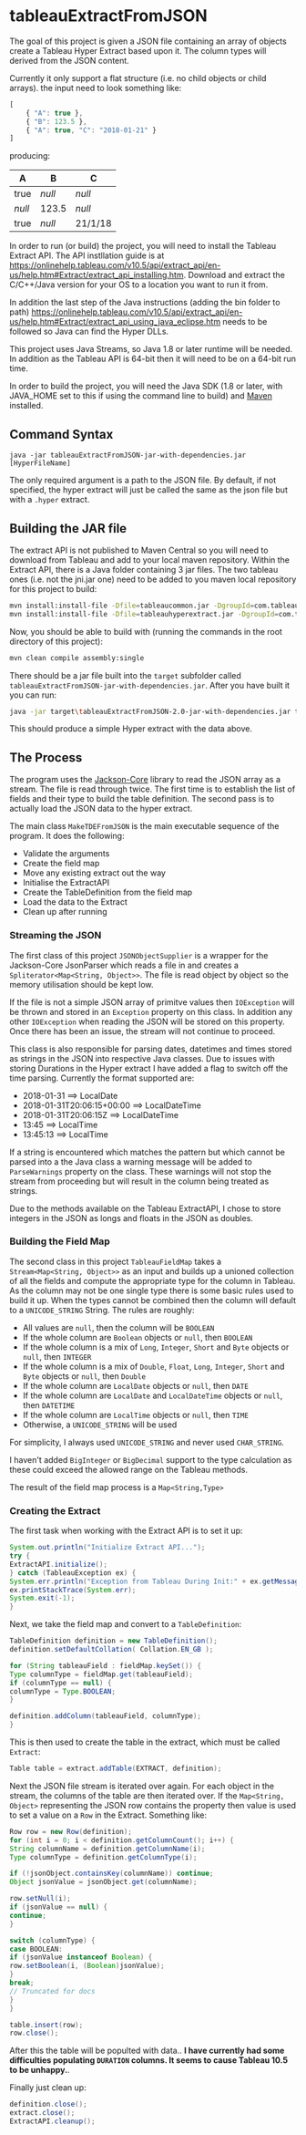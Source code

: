 # tableauExtractFromJSON

The goal of this project is given a JSON file containing an array of objects create a Tableau Hyper Extract based upon it. The column types will derived from the JSON content. 

Currently it only support a flat structure (i.e. no child objects or child arrays). the input need to look something like:

```javascript
[
    { "A": true },
    { "B": 123.5 },
    { "A": true, "C": "2018-01-21" }
]
```

producing:

|A|B|C|
|---|---|---|
|true|*null*|*null*|
|*null*|123.5|*null*|
|true|*null*|21/1/18|

In order to run (or build) the project, you will need to install the Tableau Extract API. The API instllation guide is at https://onlinehelp.tableau.com/v10.5/api/extract_api/en-us/help.htm#Extract/extract_api_installing.htm. Download and extract the C/C++/Java version for your OS to a location you want to run it from.

In addition the last step of the Java instructions (adding the bin folder to path) https://onlinehelp.tableau.com/v10.5/api/extract_api/en-us/help.htm#Extract/extract_api_using_java_eclipse.htm needs to be followed so Java can find the Hyper DLLs.

This project uses Java Streams, so Java 1.8 or later runtime will be needed. In addition as the Tableau API is 64-bit then it will need to be on a 64-bit run time. 

In order to build the project, you will need the Java SDK (1.8 or later, with JAVA_HOME set to this if using the command line to build) and [Maven](https://maven.apache.org/) installed.

## Command Syntax

```text
java -jar tableauExtractFromJSON-jar-with-dependencies.jar [HyperFileName]
```

The only required argument is a path to the JSON file. By default, if not specified, the hyper extract will just be called the same as the json file but with a `.hyper` extract.

## Building the JAR file

The extract API is not published to Maven Central so you will need to download from Tableau and add to your local maven repository. Within the Extract API, there is a Java folder containing 3 jar files. The two tableau ones (i.e. not the jni.jar one) need to be added to you maven local repository for this project to build:

```bash
mvn install:install-file -Dfile=tableaucommon.jar -DgroupId=com.tableausoftware -DartifactId=tableau-common -Dversion=10.5.0 -Dpackaging=jar
mvn install:install-file -Dfile=tableauhyperextract.jar -DgroupId=com.tableausoftware -DartifactId=tableau-hyper-extract -Dversion=10.5.0 -Dpackaging=jar
```

Now, you should be able to build with (running the commands in the root directory of this project):

```bash
mvn clean compile assembly:single
```

There should be a jar file built into the `target` subfolder called `tableauExtractFromJSON-jar-with-dependencies.jar`. After you have built it you can run:

```bash
java -jar target\tableauExtractFromJSON-2.0-jar-with-dependencies.jar test.json
```

This should produce a simple Hyper extract with the data above.

## The Process

The program uses the [Jackson-Core](https://github.com/FasterXML/jackson-core) library to read the JSON array as a stream. The file is read through twice. The first time is to establish the list of fields and their type to build the table definition. The second pass is to actually load the JSON data to the hyper extract.

The main class `MakeTDEFromJSON` is the main executable sequence of the program. It does the following:

- Validate the arguments
- Create the field map
- Move any existing extract out the way
- Initialise the ExtractAPI
- Create the TableDefinition from the field map
- Load the data to the Extract
- Clean up after running

### Streaming the JSON

The first class of this project `JSONObjectSupplier` is a wrapper for the Jackson-Core JsonParser which reads a file in and creates a `Spliterator<Map<String, Object>>`. The file is read object by object so the memory utilisation should be kept low. 

If the file is not a simple JSON array of primitve values then `IOException` will be thrown and stored in an `Exception` property on this class. In addition any other `IOException` when reading the JSON will be stored on this property. Once there has been an issue, the stream will not continue to proceed.

This class is also responsible for parsing dates, datetimes and times stored as strings in the JSON into respective Java classes. Due to issues with storing Durations in the Hyper extract I have added a flag to switch off the time parsing. Currently the format supported are:

- 2018-01-31 ==> LocalDate
- 2018-01-31T20:06:15+00:00 ==> LocalDateTime
- 2018-01-31T20:06:15Z ==> LocalDateTime
- 13:45 ==> LocalTime
- 13:45:13 ==> LocalTime

If a string is encountered which matches the pattern but which cannot be parsed into a the Java class a warning message will be added to `ParseWarnings` property on the class. These warnings will not stop the stream from proceeding but will result in the column being treated as strings.

Due to the methods available on the Tableau ExtractAPI, I chose to store integers in the JSON as longs and floats in the JSON as doubles.

### Building the Field Map

The second class in this project `TableauFieldMap` takes a `Stream<Map<String, Object>>` as an input and builds up a unioned collection of all the fields and compute the appropriate type for the column in Tableau. As the column may not be one single type there is some basic rules used to build it up. When the types cannot be combined then the column will default to a `UNICODE_STRING` String. The rules are roughly:

- All values are `null`, then the column will be `BOOLEAN`
- If the whole column are `Boolean` objects or `null`, then `BOOLEAN`
- If the whole column is a mix of `Long`, `Integer`, `Short` and `Byte` objects or `null`, then `INTEGER`
- If the whole column is a mix of `Double`, `Float`, `Long`, `Integer`, `Short` and `Byte` objects or `null`, then `Double`
- If the whole column are `LocalDate` objects or `null`, then `DATE`
- If the whole column are `LocalDate` and `LocalDateTime` objects or `null`, then `DATETIME`
- If the whole column are `LocalTime` objects or `null`, then `TIME`
- Otherwise, a `UNICODE_STRING` will be used

For simplicity, I always used `UNICODE_STRING` and never used `CHAR_STRING`.

I haven't added `BigInteger` or `BigDecimal` support to the type calculation as these could exceed the allowed range on the Tableau methods.

The result of the field map process is a `Map<String,Type>`

### Creating the Extract

The first task when working with the Extract API is to set it up:

```java
System.out.println("Initialize Extract API...");
try {
ExtractAPI.initialize();
} catch (TableauException ex) {
System.err.println("Exception from Tableau During Init:" + ex.getMessage());
ex.printStackTrace(System.err);
System.exit(-1);
}
```

Next, we take the field map and convert to a `TableDefinition`:

```java
TableDefinition definition = new TableDefinition();
definition.setDefaultCollation( Collation.EN_GB );

for (String tableauField : fieldMap.keySet()) {
Type columnType = fieldMap.get(tableauField);
if (columnType == null) {
columnType = Type.BOOLEAN;
}

definition.addColumn(tableauField, columnType);
}
```

This is then used to create the table in the extract, which must be called `Extract`:

```java
Table table = extract.addTable(EXTRACT, definition);
```

Next the JSON file stream is iterated over again. For each object in the stream, the columns of the table are then iterated over. If the `Map<String, Object>` representing the JSON row contains the property then value is used to set a value on a `Row` in the Extract. Something like:

```java
Row row = new Row(definition);
for (int i = 0; i < definition.getColumnCount(); i++) {
String columnName = definition.getColumnName(i);
Type columnType = definition.getColumnType(i);

if (!jsonObject.containsKey(columnName)) continue;
Object jsonValue = jsonObject.get(columnName);

row.setNull(i);
if (jsonValue == null) {
continue;
}

switch (columnType) {
case BOOLEAN:
if (jsonValue instanceof Boolean) {
row.setBoolean(i, (Boolean)jsonValue);
}
break;
// Truncated for docs
}
}

table.insert(row);
row.close();
```

After this the table will be populted with data.. **I have currently had some difficulties populating `DURATION` columns. It seems to cause Tableau 10.5 to be unhappy.**.

Finally just clean up:

```java
definition.close();
extract.close();
ExtractAPI.cleanup();
```
